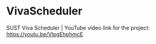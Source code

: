 # VivaScheduler
SUST Viva Scheduler |
YouTube video link for the project: https://youtu.be/VlpgEhphmcE
